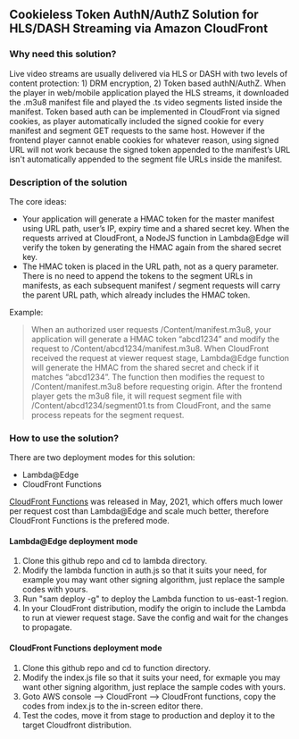 ## Cookieless Token AuthN/AuthZ Solution for HLS/DASH Streaming via Amazon CloudFront

### Why need this solution?

Live video streams are usually delivered via HLS or DASH with two levels of content protection: 1) DRM encryption, 2) Token based authN/AuthZ. When the player in web/mobile application played the HLS streams, it downloaded the .m3u8 manifest file and played the .ts video segments listed inside the manifest. Token based auth can be implemented in CloudFront via signed cookies, as player automatically included the signed cookie for every manifest and segment GET requests to the same host. However if the frontend player cannot enable cookies for whatever reason, using signed URL will not work because the signed token appended to the manifest’s URL isn't automatically appended to the segment file URLs inside the manifest.

### Description of the solution

The core ideas:
- Your application will generate a HMAC token for the master manifest using URL path, user’s IP, expiry time and a shared secret key. When the requests arrived at CloudFront, a NodeJS function in Lambda@Edge will verify the token by generating the HMAC again from the shared secret key.
- The HMAC token is placed in the URL path, not as a query parameter. There is no need to append the tokens to the segment URLs in manifests, as each subsequent manifest / segment requests will carry the parent URL path, which already includes the HMAC token.

Example:
> When an authorized user requests /Content/manifest.m3u8, your application will generate a HMAC token “abcd1234” and modify the request to /Content/abcd1234/manifest.m3u8. When CloudFront received the request at viewer request stage, Lambda@Edge function will generate the HMAC from the shared secret and check if it matches “abcd1234”. The function then modifies the request to /Content/manifest.m3u8 before requesting origin. After the frontend player gets the m3u8 file, it will request segment file with /Content/abcd1234/segment01.ts from CloudFront, and the same process repeats for the segment request.

### How to use the solution?

There are two deployment modes for this solution:
- Lambda@Edge
- CloudFront Functions

[CloudFront Functions](https://aws.amazon.com/about-aws/whats-new/2021/05/cloudfront-functions/) was released in May, 2021, which offers much lower per request cost than Lambda@Edge and scale much better, therefore CloudFront Functions is the prefered mode.

#### Lambda@Edge deployment mode
1. Clone this github repo and cd to lambda directory.
2. Modify the lambda function in auth.js so that it suits your need, for example you may want other signing algorithm, just replace the sample codes with yours.
3. Run "sam deploy -g" to deploy the Lambda function to us-east-1 region.
4. In your CloudFront distribution, modify the origin to include the Lambda to run at viewer request stage. Save the config and wait for the changes to propagate.

#### CloudFront Functions deployment mode
1. Clone this github repo and cd to function directory.
2. Modify the index.js file so that it suits your need, for exmaple you may want other signing algorithm, just replace the sample codes with yours.
3. Goto AWS console --> CloudFront --> CloudFront functions, copy the codes from index.js to the in-screen editor there.
4. Test the codes, move it from stage to production and deploy it to the target Cloudfront distribution.
